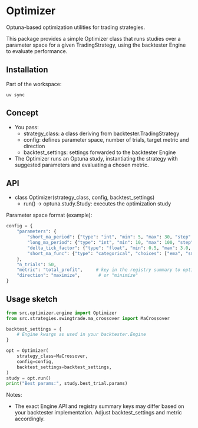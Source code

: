 # Optimizer

Optuna-based optimization utilities for trading strategies.

This package provides a simple Optimizer class that runs studies over a parameter space for a given TradingStrategy, using the backtester Engine to evaluate performance.

## Installation

Part of the workspace:

```
uv sync
```

## Concept

- You pass:
  - strategy_class: a class deriving from backtester.TradingStrategy
  - config: defines parameter space, number of trials, target metric and direction
  - backtest_settings: settings forwarded to the backtester Engine
- The Optimizer runs an Optuna study, instantiating the strategy with suggested parameters and evaluating a chosen metric.

## API

- class Optimizer(strategy_class, config, backtest_settings)
  - run() -> optuna.study.Study: executes the optimization study

Parameter space format (example):

```python
config = {
    "parameters": {
        "short_ma_period": {"type": "int", "min": 5, "max": 30, "step": 1},
        "long_ma_period": {"type": "int", "min": 10, "max": 100, "step": 1},
        "delta_tick_factor": {"type": "float", "min": 0.5, "max": 3.0, "step": 0.1},
        "short_ma_func": {"type": "categorical", "choices": ["ema", "sma", "jma"]},
    },
    "n_trials": 50,
    "metric": "total_profit",     # key in the registry summary to optimize
    "direction": "maximize",       # or "minimize"
}
```

## Usage sketch

```python
from src.optimizer.engine import Optimizer
from src.strategies.swingtrade.ma_crossover import MaCrossover

backtest_settings = {
    # Engine kwargs as used in your backtester.Engine
}

opt = Optimizer(
    strategy_class=MaCrossover,
    config=config,
    backtest_settings=backtest_settings,
)
study = opt.run()
print("Best params:", study.best_trial.params)
```

Notes:
- The exact Engine API and registry summary keys may differ based on your backtester implementation. Adjust backtest_settings and metric accordingly.
